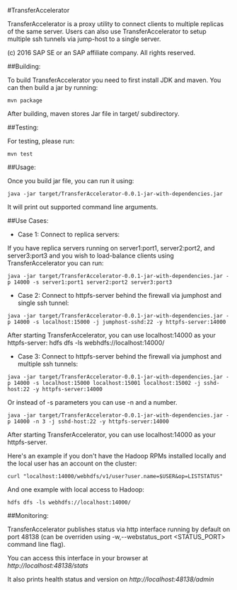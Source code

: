 #TransferAccelerator

TransferAccelerator is a proxy utility to connect clients to multiple replicas of the same server.
Users can also use TransferAccelerator to setup multiple ssh tunnels via jump-host to a single
server.

(c) 2016 SAP SE or an SAP affiliate company. All rights reserved.

##Building:

To build TransferAccelerator you need to first install JDK and maven. You can then build a jar by running:

```
mvn package
```

After building, maven stores Jar file in target/ subdirectory.


##Testing:

For testing, please run:

```
mvn test
```

##Usage:

Once you build jar file, you can run it using:
```
java -jar target/TransferAccelerator-0.0.1-jar-with-dependencies.jar
```

It will print out supported command line arguments.


##Use Cases:

- Case 1: Connect to replica servers:

If you have replica servers running on server1:port1, server2:port2, and server3:port3 and you wish to load-balance clients using TransferAccelerator you can run:

```
java -jar target/TransferAccelerator-0.0.1-jar-with-dependencies.jar -p 14000 -s server1:port1 server2:port2 server3:port3
```

- Case 2: Connect to httpfs-server behind the firewall via jumphost and single ssh tunnel:

```
java -jar target/TransferAccelerator-0.0.1-jar-with-dependencies.jar -p 14000 -s localhost:15000 -j jumphost-sshd:22 -y httpfs-server:14000
```

After starting TransferAccelerator, you can use localhost:14000 as your httpfs-server:
hdfs dfs -ls webhdfs://localhost:14000/


- Case 3: Connect to httpfs-server behind the firewall via jumphost and multiple ssh tunnels:

```
java -jar target/TransferAccelerator-0.0.1-jar-with-dependencies.jar -p 14000 -s localhost:15000 localhost:15001 localhost:15002 -j sshd-host:22 -y httpfs-server:14000
```

Or instead of -s parameters you can use -n and a number.

```
java -jar target/TransferAccelerator-0.0.1-jar-with-dependencies.jar -p 14000 -n 3 -j sshd-host:22 -y httpfs-server:14000
```

After starting TransferAccelerator, you can use localhost:14000 as your httpfs-server.

Here's an example if you don't have the Hadoop RPMs installed locally and the local user has an account on the cluster:
```
curl "localhost:14000/webhdfs/v1/user?user.name=$USER&op=LISTSTATUS"
```

And one example with local access to Hadoop:
```
hdfs dfs -ls webhdfs://localhost:14000/
```

##Monitoring:

TransferAccelerator publishes status via http interface running by default on port 48138 (can be overriden using -w,--webstatus_port <STATUS_PORT> command line flag).

You can access this interface in your browser at *http://localhost:48138/stats*

It also prints health status and version on *http://localhost:48138/admin*
